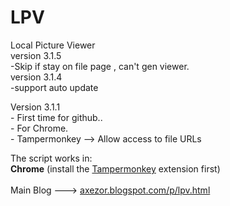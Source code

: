 # LPV
Local Picture Viewer<br/>
version 3.1.5<br/>
              -Skip if stay on file page , can't gen viewer.<br/>
version 3.1.4<br/>
              -support auto update

Version 3.1.1<br/>
              - First time for github..<br/>
              - For Chrome.<br/>
              - Tampermonkey --> Allow access to file URLs<br/>
              
      
The script works in:
<br/>
<b>Chrome</b> (install the <a href="https://chrome.google.com/webstore/detail/tampermonkey/dhdgffkkebhmkfjojejmpbldmpobfkfo?hl=en" target="_blank">Tampermonkey</a> extension first)
<br/>
<br/>
Main Blog --->   <a href="http://axezor.blogspot.com/p/lpv.html" target="_blank">axezor.blogspot.com/p/lpv.html</a>
